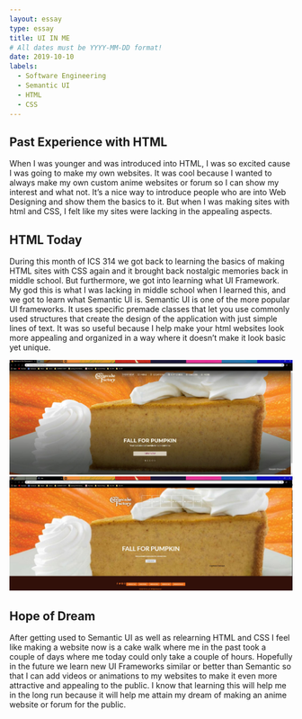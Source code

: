 ```yaml
---
layout: essay
type: essay
title: UI IN ME 
# All dates must be YYYY-MM-DD format!
date: 2019-10-10
labels:
  - Software Engineering
  - Semantic UI
  - HTML
  - CSS
---
```


## Past Experience with HTML

When I was younger and was introduced into HTML, I was so excited cause I was going to make my own websites. It was cool because I wanted to always make my own custom anime websites or forum so I can show my interest and what not. It’s a nice way to introduce people who are into Web Designing and show them the basics to it. But when I was making sites with html and CSS, I felt like my sites were lacking in the appealing aspects.

## HTML Today

During this month of ICS 314 we got back to learning the basics of making HTML sites with CSS again and it brought back nostalgic memories back in middle school. But furthermore, we got into learning what UI Framework. My god this is what I was lacking in middle school when I learned this, and we got to learn what Semantic UI is. Semantic UI is one of the more popular UI frameworks. It uses specific premade classes that let you use commonly used structures that create the design of the application with just simple lines of text. It was so useful because I help make your html websites look more appealing and organized in a way where it doesn’t make it look basic yet unique.

<img class="ui medium centered image" src="../images/CHEESCAKE 1.JPG">
<img class="ui medium centered image" src="../images/MY CHEESECAKE.JPG">


## Hope of Dream 

After getting used to Semantic UI as well as relearning HTML and CSS I feel like making a website now is a cake walk where me in the past took a couple of days where me today could only take a couple of hours. Hopefully in the future we learn new UI Frameworks similar or better than Semantic so that I can add videos or animations to my websites to make it even more attractive and appealing to the public. I know that learning this will help me in the long run because it will help me attain my dream of making an anime website or forum for the public.

